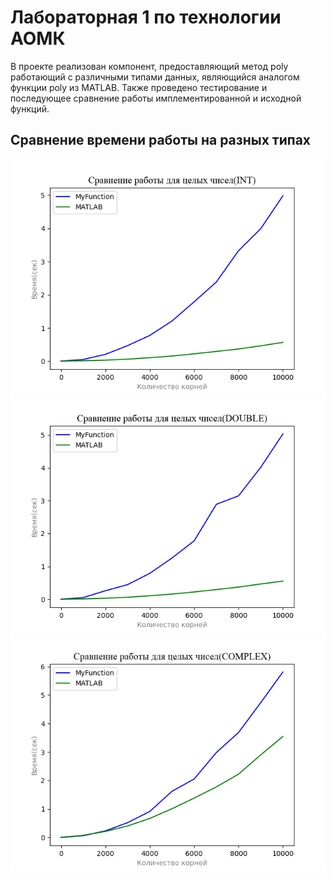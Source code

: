 # Лабораторная 1 по технологии АОМК
В проекте реализован компонент, предоставляющий метод poly работающий с различными типами данных, являющийся аналогом функции poly из MATLAB.
Также проведено тестирование и последующее сравнение работы имплементированной и исходной функций.
## Сравнение времени работы на разных типах
![Сравнение для Int](https://github.com/VladislavVolkovS/EcoLab1/blob/main/ComparisonINT.png)
![Сравнение для Double](https://github.com/VladislavVolkovS/EcoLab1/blob/main/ComparisonDOUBLE.png)
![Сравнение для Complex](https://github.com/VladislavVolkovS/EcoLab1/blob/main/ComparisonCOMPLEX.png)
